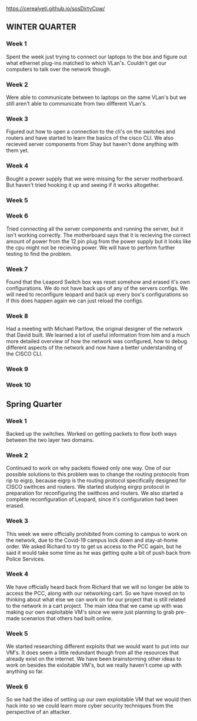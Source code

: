 https://cerealyeti.github.io/sosDirtyCow/


## WINTER QUARTER
### Week 1
Spent the week just trying to connect our laptops to the box and figure out what ethernet plug-ins matched to which VLan's. Couldn't get our computers to talk over the network though.
### Week 2
Were able to communicate between to laptops on the same VLan's but we still aren't able to communicate from two different VLan's.
### Week 3
Figured out how to open a connection to the cli's on the switches and routers and have started to learn the basics of the cisco CLI. We also recieved server components from Shay but haven't done anything with them yet.
### Week 4
Bought a power supply that we were missing for the server motherboard. But haven't tried hooking it up and seeing if it works altogether.
### Week 5
### Week 6
Tried connecting all the server components and running the server, but it isn't working correctly. The motherboard says that it is recieving the correct amount of power from the 12 pin plug from the power supply but it looks like the cpu might not be recieving power. We will have to perform further testing to find the problem.
### Week 7
Found that the Leapord Switch box was reset somehow and erased it's own configurations. We do not have back ups of any of the servers configs. We will need to reconfigure leopard and back up every box's configurations so if this does happen again we can just reload the configs.
### Week 8
Had a meeting with Michael Partlow, the original designer of the network that David built. We learned a lot of useful information from him and a much more detailed overview of how the network was configured, how to debug different aspects of the network and now have a better understanding of the CISCO CLI.
### Week 9
### Week 10

## Spring Quarter
### Week 1 
Backed up the switches. Worked on getting packets to flow both ways between the two layer two domains. 
### Week 2
Continued to work on why packets flowed only one way. One of our possible solutions to this problem was to change the routing protocols from rip to eigrp, because eigrp is the routing protocol specifically designed for CISCO swithces and routers. We started studying eirgrp protocol in preparation for reconfiguring the swithces and routers. We also started a complete reconfiguration of Leopard, since it's configuration had been erased. 
### Week 3
This week we were officially prohibited from coming to campus to work on the network, due to the Covid-19 campus lock down and stay-at-home order. We asked Richard to try to get us access to the PCC again, but he said it would take some time as he was getting quite a bit of push back from Police Services. 
### Week 4
We have officially heard back from Richard that we will no longer be able to access the PCC, along with our networking cart. So we have moved on to thinking about what else we can work on for our project that is still related to the network in a cart project. The main idea that we came up with was making our own exploitable VM's since we were just planning to grab pre-made scenarios that others had built online.
### Week 5
We started researching different exploits that we would want to put into our VM's. It does seem a little redundant though from all the resources that already exist on the internet. We have been brainstorming other ideas to work on besides the exloitable VM's, but we really haven't come up with anything so far.
### Week 6
So we had the idea of setting up our own exploitable VM that we would then hack into so we could learn more cyber security techniques from the perspective of an attacker.
  

